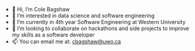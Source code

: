 - 👋 Hi, I’m Cole Bagshaw
- 👀 I’m interested in data science and software engineering
- 🌱 I’m currently in 4th year Software Engineering at Western University
- 💞️ I’m looking to collaborate on hackathons and side projects to improve my skills as a software developer
- 📫 You can email me at: cbagshaw@uwo.ca

<!---
bagshawc1/bagshawc1 is a ✨ special ✨ repository because its `README.md` (this file) appears on your GitHub profile.
You can click the Preview link to take a look at your changes.
--->
